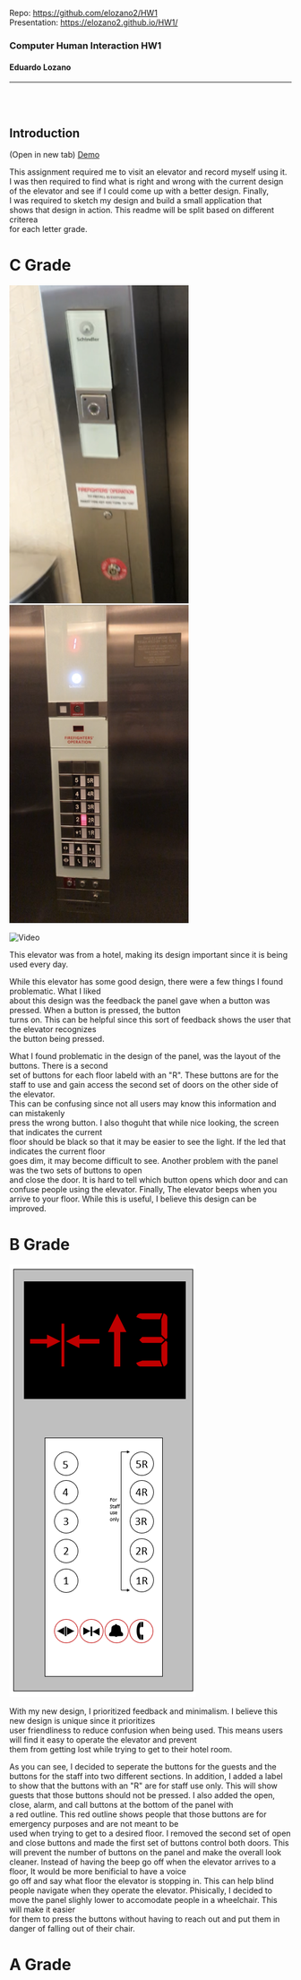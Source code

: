 
Repo: https://github.com/elozano2/HW1  
Presentation: https://elozano2.github.io/HW1/

### Computer Human Interaction HW1  
#### Eduardo Lozano
---
<br/><br/>

Introduction
---

(Open in new tab)
[Demo](https://github.com/elozano2/HW1)


This assignment required me to visit an elevator and record myself using it.  
I was then required to find what is right and wrong with the current design  
of the elevator and see if I could come up with a better design. Finally,  
I was required to sketch my design and build a small application that  
shows that design in action. This readme will be split based on different criterea  
for each letter grade.


C Grade
===
![Panel_1](Panel_1.png)
![Panel_2](Panel_2.png)


![Video](ezgif.com-video-to-gif.gif)

This elevator was from a hotel, making its design important since it is being used every day.


While this elevator has some good design, there were a few things I found problematic. What I liked  
about this design was the feedback the panel gave when a button was pressed. When a button is pressed, the button  
turns on. This can be helpful since this sort of feedback shows the user that the elevator recognizes  
the button being pressed.

What I found problematic in the design of the panel, was the layout of the buttons. There is a second  
set of buttons for each floor labeld with an "R". These buttons are for the staff to use and gain access 
the second set of doors on the other side of the elevator.  
This can be confusing since not all users may know this information and can mistakenly  
press the wrong button. I also thoguht that while nice looking, the screen that indicates the current  
floor should be black so that it may be easier to see the light. If the led that indicates the current floor  
goes dim, it may become  difficult to see. Another problem with the panel was the two sets of buttons to open  
and close the door. It is hard to tell which button opens which door and can confuse people using the elevator.
Finally, The elevator beeps when you arrive to your floor. While this is useful, I believe this design can be improved.

B Grade
===
![Sketch](Elevator_Sketch.png)

With my new design, I prioritized feedback and minimalism. I believe this new design is unique since it prioritizes  
user friendliness to reduce confusion when being used. This means users will find it easy to operate the elevator and prevent  
them from getting lost while trying to get to their hotel room.

As you can see, I decided to seperate the buttons for the guests and the buttons for the staff into two different sections.
In addition, I added a label to show that the buttons with an "R" are for staff use only. This will show guests that
those buttons should not be pressed. I also added the open, close, alarm, and call buttons at the bottom of the panel with  
a red outline. This red outline shows people that those buttons are for emergency purposes and are not meant to be  
used when trying to get to a desired floor. I removed the second set of open and close buttons and made the first set
of buttons control both doors. This will prevent the number of buttons on the panel and make the overall look cleaner. 
Instead of having the beep go off when the elevator arrives to a floor, It would be more benificial to have a voice  
go off and say what floor the elevator is stopping in. This can help blind people navigate when they operate the elevator.
Phisically, I decided to move the panel slighly lower to accomodate people in a wheelchair. This will make it easier  
for them to press the buttons without having to reach out and put them in danger of falling out of their chair.

A Grade
===



